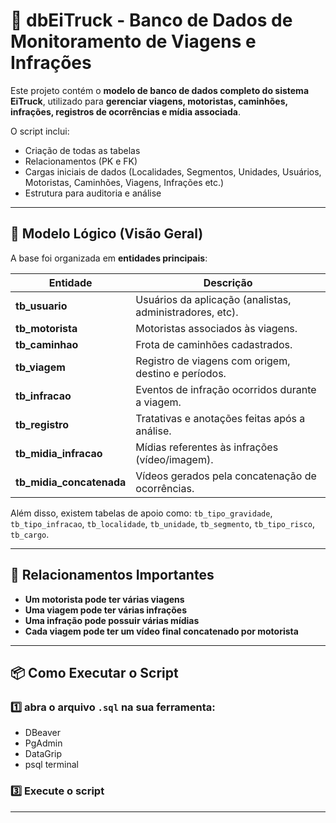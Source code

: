 # 🚚 dbEiTruck - Banco de Dados de Monitoramento de Viagens e Infrações

Este projeto contém o **modelo de banco de dados completo do sistema EiTruck**, utilizado para **gerenciar viagens, motoristas, caminhões, infrações, registros de ocorrências e mídia associada**.

O script inclui:
- Criação de todas as tabelas
- Relacionamentos (PK e FK)
- Cargas iniciais de dados (Localidades, Segmentos, Unidades, Usuários, Motoristas, Caminhões, Viagens, Infrações etc.)
- Estrutura para auditoria e análise

---

## 🧱 Modelo Lógico (Visão Geral)

A base foi organizada em **entidades principais**:

| Entidade | Descrição |
|---------|-----------|
| **tb_usuario** | Usuários da aplicação (analistas, administradores, etc). |
| **tb_motorista** | Motoristas associados às viagens. |
| **tb_caminhao** | Frota de caminhões cadastrados. |
| **tb_viagem** | Registro de viagens com origem, destino e períodos. |
| **tb_infracao** | Eventos de infração ocorridos durante a viagem. |
| **tb_registro** | Tratativas e anotações feitas após a análise. |
| **tb_midia_infracao** | Mídias referentes às infrações (vídeo/imagem). |
| **tb_midia_concatenada** | Vídeos gerados pela concatenação de ocorrências. |

Além disso, existem tabelas de apoio como:
`tb_tipo_gravidade`, `tb_tipo_infracao`, `tb_localidade`, `tb_unidade`, `tb_segmento`, `tb_tipo_risco`, `tb_cargo`.

---

## 🔗 Relacionamentos Importantes

- **Um motorista pode ter várias viagens**
- **Uma viagem pode ter várias infrações**
- **Uma infração pode possuir várias mídias**
- **Cada viagem pode ter um vídeo final concatenado por motorista**

---

## 📦 Como Executar o Script

### 1️⃣ abra o arquivo `.sql` na sua ferramenta:
- DBeaver
- PgAdmin
- DataGrip
- psql terminal

### 3️⃣ Execute o script

---
